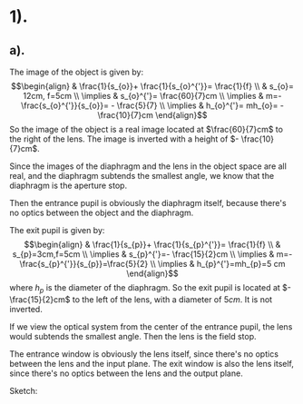 # 1).
## a).
The image of the object is given by:
$$\begin{align}
 & \frac{1}{s_{o}}+ \frac{1}{s_{o}^{'}}= \frac{1}{f} \\
 & s_{o}= 12cm, f=5cm \\
\implies & s_{o}^{'}= \frac{60}{7}cm \\
\implies & m=- \frac{s_{o}^{'}}{s_{o}}= - \frac{5}{7} \\
\implies & h_{o}^{'}= mh_{o}= - \frac{10}{7}cm
\end{align}$$
So the image of the object is a real image located at $\frac{60}{7}cm$ to the right of the lens. The image is inverted with a height of $- \frac{10}{7}cm$.

Since the images of the diaphragm and the lens in the object space are all real, and the diaphragm subtends the smallest angle, we know that the diaphragm is the aperture stop. 

Then the entrance pupil is obviously the diaphragm itself, because there's no optics between the object and the diaphragm. 

The exit pupil is given by:
$$\begin{align}
 & \frac{1}{s_{p}}+ \frac{1}{s_{p}^{'}}= \frac{1}{f} \\
 & s_{p}=3cm,f=5cm \\
\implies & s_{p}^{'}=- \frac{15}{2}cm \\
\implies & m=- \frac{s_{p}^{'}}{s_{p}}=\frac{5}{2} \\
\implies & h_{p}^{'}=mh_{p}=5 cm
\end{align}$$
where $h_{p}$ is the diameter of the diaphragm. So the exit pupil is located at $-\frac{15}{2}cm$ to the left of the lens, with a diameter of $5cm$. It is not inverted.

If we view the optical system from the center of the entrance pupil, the lens would subtends the smallest angle. Then the lens is the field stop. 

The entrance window is obviously the lens itself, since there's no optics between the lens and the input plane. The exit window is also the lens itself, since there's no optics between the lens and the output plane. 

Sketch:
